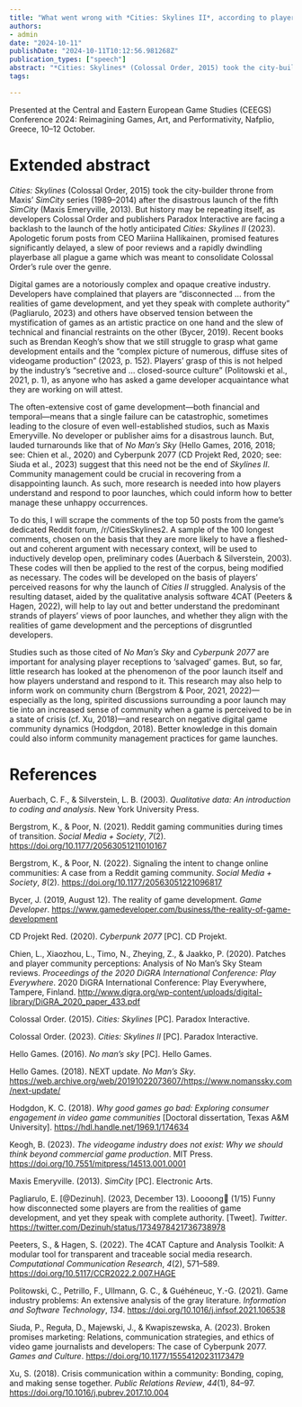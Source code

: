 ```yaml
---
title: "What went wrong with *Cities: Skylines II*, according to players: A qualitative analysis of player perceptions of a poor digital game launch"
authors:
- admin
date: "2024-10-11"
publishDate: "2024-10-11T10:12:56.981268Z"
publication_types: ["speech"]
abstract: "*Cities: Skylines* (Colossal Order, 2015) took the city-builder throne from Maxis’ *SimCity* series (1989–2014) after the disastrous launch of the fifth *SimCity* (Maxis Emeryville, 2013). But history may be repeating itself, as developers Colossal Order and publishers Paradox Interactive are facing a backlash to the launch of the hotly anticipated *Cities: Skylines II* (2023). Apologetic forum posts from CEO Mariina Hallikainen, promised features significantly delayed, a slew of poor reviews and a rapidly dwindling playerbase all plague a game which was meant to consolidate Colossal Order’s rule over the genre."
tags:

---
```


Presented at the Central and Eastern European Game Studies (CEEGS) Conference 2024: Reimagining Games, Art, and Performativity, Nafplio, Greece, 10–12 October.

# Extended abstract

*Cities: Skylines* (Colossal Order, 2015) took the city-builder throne from Maxis’ *SimCity* series (1989–2014) after the disastrous launch of the fifth *SimCity* (Maxis Emeryville, 2013). But history may be repeating itself, as developers Colossal Order and publishers Paradox Interactive are facing a backlash to the launch of the hotly anticipated *Cities: Skylines II* (2023). Apologetic forum posts from CEO Mariina Hallikainen, promised features significantly delayed, a slew of poor reviews and a rapidly dwindling playerbase all plague a game which was meant to consolidate Colossal Order’s rule over the genre.

Digital games are a notoriously complex and opaque creative industry. Developers have complained that players are “disconnected … from the realities of game development, and yet they speak with complete authority” (Pagliarulo, 2023) and others have observed tension between the mystification of games as an artistic practice on one hand and the slew of technical and financial restraints on the other (Bycer, 2019). Recent books such as Brendan Keogh’s show that we still struggle to grasp what game development entails and the “complex picture of numerous, diffuse sites of videogame production” (2023, p. 152). Players’ grasp of this is not helped by the industry’s “secretive and … closed-source culture” (Politowski et al., 2021, p. 1), as anyone who has asked a game developer acquaintance what they are working on will attest.

The often-extensive cost of game development—both financial and temporal—means that a single failure can be catastrophic, sometimes leading to the closure of even well-established studios, such as Maxis Emeryville. No developer or publisher aims for a disastrous launch. But, lauded turnarounds like that of *No Man’s Sky* (Hello Games, 2016, 2018; see: Chien et al., 2020) and Cyberpunk 2077 (CD Projekt Red, 2020; see: Siuda et al., 2023) suggest that this need not be the end of *Skylines II*. Community management could be crucial in recovering from a disappointing launch. As such, more research is needed into how players understand and respond to poor launches, which could inform how to better manage these unhappy occurrences.

To do this, I will scrape the comments of the top 50 posts from the game’s dedicated Reddit forum, /r/CitiesSkylines2. A sample of the 100 longest comments, chosen on the basis that they are more likely to have a fleshed-out and coherent argument with necessary context, will be used to inductively develop open, preliminary codes (Auerbach & Silverstein, 2003). These codes will then be applied to the rest of the corpus, being modified as necessary. The codes will be developed on the basis of players’ perceived reasons for why the launch of *Cities II* struggled. Analysis of the resulting dataset, aided by the qualitative analysis software 4CAT (Peeters & Hagen, 2022), will help to lay out and better understand the predominant strands of players’ views of poor launches, and whether they align with the realities of game development and the perceptions of disgruntled developers.

Studies such as those cited of *No Man’s Sky* and *Cyberpunk 2077* are important for analysing player receptions to ‘salvaged’ games. But, so far, little research has looked at the phenomenon of the poor launch itself and how players understand and respond to it. This research may also help to inform work on community churn (Bergstrom & Poor, 2021, 2022)—especially as the long, spirited discussions surrounding a poor launch may tie into an increased sense of community when a game is perceived to be in a state of crisis (cf. Xu, 2018)—and research on negative digital game community dynamics (Hodgdon, 2018). Better knowledge in this domain could also inform community management practices for game launches.

# References

Auerbach, C. F., & Silverstein, L. B. (2003). *Qualitative data: An introduction to coding and analysis*. New York University Press.

Bergstrom, K., & Poor, N. (2021). Reddit gaming communities during times of transition. *Social Media + Society*, *7*(2). https://doi.org/10.1177/20563051211010167

Bergstrom, K., & Poor, N. (2022). Signaling the intent to change online communities: A case from a Reddit gaming community. *Social Media + Society*, *8*(2). https://doi.org/10.1177/20563051221096817

Bycer, J. (2019, August 12). The reality of game development. *Game Developer*. https://www.gamedeveloper.com/business/the-reality-of-game-development

CD Projekt Red. (2020). *Cyberpunk 2077* [PC]. CD Projekt.

Chien, L., Xiaozhou, L., Timo, N., Zheying, Z., & Jaakko, P. (2020). Patches and player community perceptions: Analysis of No Man’s Sky Steam reviews. *Proceedings of the 2020 DiGRA International Conference: Play Everywhere*. 2020 DiGRA International Conference: Play Everywhere, Tampere, Finland. http://www.digra.org/wp-content/uploads/digital-library/DiGRA_2020_paper_433.pdf

Colossal Order. (2015). *Cities: Skylines* [PC]. Paradox Interactive.

Colossal Order. (2023). *Cities: Skylines II* [PC]. Paradox Interactive.

Hello Games. (2016). *No man’s sky* [PC]. Hello Games.

Hello Games. (2018). NEXT update. *No Man’s Sky*. https://web.archive.org/web/20191022073607/https://www.nomanssky.com/next-update/

Hodgdon, K. C. (2018). *Why good games go bad: Exploring consumer engagement in video game communities* [Doctoral dissertation, Texas A&M University]. https://hdl.handle.net/1969.1/174634

Keogh, B. (2023). *The videogame industry does not exist: Why we should think beyond commercial game production*. MIT Press. https://doi.org/10.7551/mitpress/14513.001.0001

Maxis Emeryville. (2013). *SimCity* [PC]. Electronic Arts.

Pagliarulo, E. [@Dezinuh]. (2023, December 13). Loooong🧵 (1/15) Funny how disconnected some players are from the realities of game development, and yet they speak with complete authority. [Tweet]. *Twitter*. https://twitter.com/Dezinuh/status/1734978421736738978

Peeters, S., & Hagen, S. (2022). The 4CAT Capture and Analysis Toolkit: A modular tool for transparent and traceable social media research. *Computational Communication Research*, *4*(2), 571–589. https://doi.org/10.5117/CCR2022.2.007.HAGE

Politowski, C., Petrillo, F., Ullmann, G. C., & Guéhéneuc, Y.-G. (2021). Game industry problems: An extensive analysis of the gray literature. *Information and Software Technology*, *134*. https://doi.org/10.1016/j.infsof.2021.106538

Siuda, P., Reguła, D., Majewski, J., & Kwapiszewska, A. (2023). Broken promises marketing: Relations, communication strategies, and ethics of video game journalists and developers: The case of Cyberpunk 2077. *Games and Culture*. https://doi.org/10.1177/15554120231173479

Xu, S. (2018). Crisis communication within a community: Bonding, coping, and making sense together. *Public Relations Review*, *44*(1), 84–97.
https://doi.org/10.1016/j.pubrev.2017.10.004